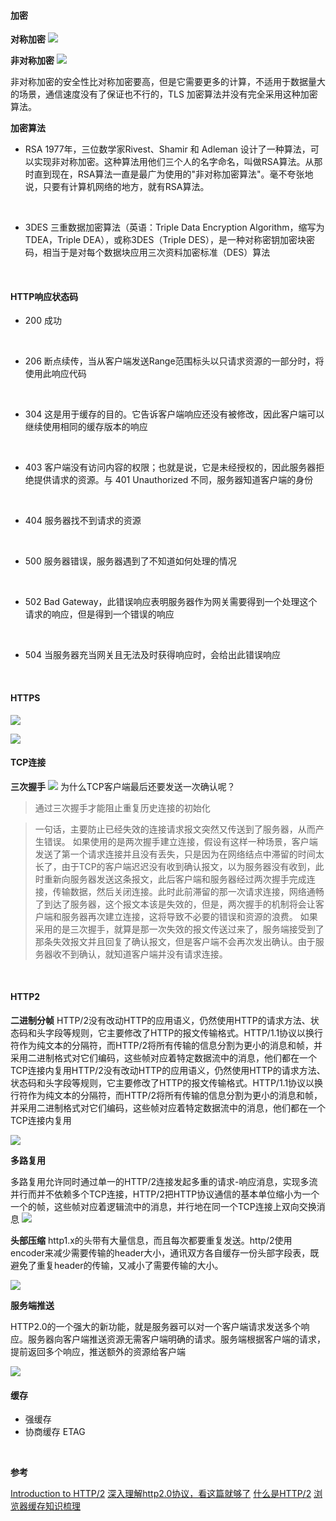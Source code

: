 
#### 加密

**对称加密**
![](images/2023-03-26-00-14-59.png)

**非对称加密**
![](images/2023-03-26-00-15-40.png)

非对称加密的安全性比对称加密要高，但是它需要更多的计算，不适用于数据量大的场景，通信速度没有了保证也不行的，TLS 加密算法并没有完全采用这种加密算法。
<br>

**加密算法**
- RSA
  1977年，三位数学家Rivest、Shamir 和 Adleman 设计了一种算法，可以实现非对称加密。这种算法用他们三个人的名字命名，叫做RSA算法。从那时直到现在，RSA算法一直是最广为使用的"非对称加密算法"。毫不夸张地说，只要有计算机网络的地方，就有RSA算法。
<br>

- 3DES
三重数据加密算法（英语：Triple Data Encryption Algorithm，缩写为TDEA，Triple DEA），或称3DES（Triple DES），是一种对称密钥加密块密码，相当于是对每个数据块应用三次资料加密标准（DES）算法
<br>

#### HTTP响应状态码

- 200 
  成功
<br>  

- 206 
  断点续传，当从客户端发送Range范围标头以只请求资源的一部分时，将使用此响应代码
<br> 

- 304
  这是用于缓存的目的。它告诉客户端响应还没有被修改，因此客户端可以继续使用相同的缓存版本的响应
<br>  

- 403
  客户端没有访问内容的权限；也就是说，它是未经授权的，因此服务器拒绝提供请求的资源。与 401 Unauthorized 不同，服务器知道客户端的身份  
<br>  

- 404 
  服务器找不到请求的资源
<br>  

- 500
  服务器错误，服务器遇到了不知道如何处理的情况
<br>  

- 502
  Bad Gateway，此错误响应表明服务器作为网关需要得到一个处理这个请求的响应，但是得到一个错误的响应
<br>  

- 504
  当服务器充当网关且无法及时获得响应时，会给出此错误响应 
<br>    


#### HTTPS

![](images/2023-03-26-00-37-16.png)

![](images/2023-03-26-00-43-45.png)


#### TCP连接

**三次握手**
![](images/2023-03-26-01-30-29.png)
为什么TCP客户端最后还要发送一次确认呢？
> 通过三次握手才能阻止重复历史连接的初始化

> 一句话，主要防止已经失效的连接请求报文突然又传送到了服务器，从而产生错误。
如果使用的是两次握手建立连接，假设有这样一种场景，客户端发送了第一个请求连接并且没有丢失，只是因为在网络结点中滞留的时间太长了，由于TCP的客户端迟迟没有收到确认报文，以为服务器没有收到，此时重新向服务器发送这条报文，此后客户端和服务器经过两次握手完成连接，传输数据，然后关闭连接。此时此前滞留的那一次请求连接，网络通畅了到达了服务器，这个报文本该是失效的，但是，两次握手的机制将会让客户端和服务器再次建立连接，这将导致不必要的错误和资源的浪费。
如果采用的是三次握手，就算是那一次失效的报文传送过来了，服务端接受到了那条失效报文并且回复了确认报文，但是客户端不会再次发出确认。由于服务器收不到确认，就知道客户端并没有请求连接。

<br>

#### HTTP2

**二进制分帧**
HTTP/2没有改动HTTP的应用语义，仍然使用HTTP的请求方法、状态码和头字段等规则，它主要修改了HTTP的报文传输格式。HTTP/1.1协议以换行符作为纯文本的分隔符，而HTTP/2将所有传输的信息分割为更小的消息和帧，并采用二进制格式对它们编码，这些帧对应着特定数据流中的消息，他们都在一个TCP连接内复用HTTP/2没有改动HTTP的应用语义，仍然使用HTTP的请求方法、状态码和头字段等规则，它主要修改了HTTP的报文传输格式。HTTP/1.1协议以换行符作为纯文本的分隔符，而HTTP/2将所有传输的信息分割为更小的消息和帧，并采用二进制格式对它们编码，这些帧对应着特定数据流中的消息，他们都在一个TCP连接内复用

![](images/2023-04-09-22-59-37.png)

**多路复用**

多路复用允许同时通过单一的HTTP/2连接发起多重的请求-响应消息，实现多流并行而并不依赖多个TCP连接，HTTP/2把HTTP协议通信的基本单位缩小为一个一个的帧，这些帧对应着逻辑流中的消息，并行地在同一个TCP连接上双向交换消息
![](images/2023-04-09-23-08-25.png)


**头部压缩**
http1.x的头带有大量信息，而且每次都要重复发送。http/2使用encoder来减少需要传输的header大小，通讯双方各自缓存一份头部字段表，既避免了重复header的传输，又减小了需要传输的大小。

![](images/2023-04-09-23-15-47.png)


**服务端推送**

HTTP2.0的一个强大的新功能，就是服务器可以对一个客户端请求发送多个响应。服务器向客户端推送资源无需客户端明确的请求。服务端根据客户端的请求，提前返回多个响应，推送额外的资源给客户端

![](images/2023-04-09-23-18-47.png)


#### 缓存
- 强缓存
- 协商缓存
  ETAG

<br>

**参考**

[Introduction to HTTP/2](https://web.dev/performance-http2/#_8)
[深入理解http2.0协议，看这篇就够了](https://juejin.cn/post/6844903984524705800)
[什么是HTTP/2](https://info.support.huawei.com/info-finder/encyclopedia/zh/HTTP--2.html)
[浏览器缓存知识梳理
](https://juejin.cn/post/6947936223126093861)